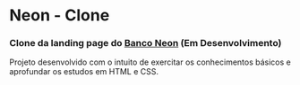 # Neon - Clone 
### **Clone da landing page do [Banco Neon](https://neon.com.br) (Em Desenvolvimento)**
Projeto desenvolvido com o intuito de exercitar os conhecimentos básicos e aprofundar os estudos em HTML e CSS.
